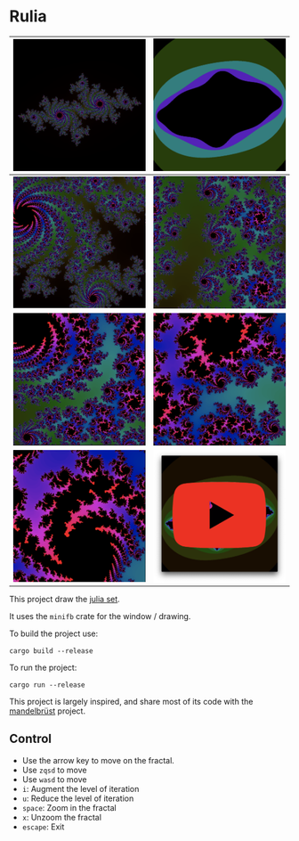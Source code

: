 # Rulia
| ![multiple examples of what you can get with this repo](images/julia_unzoomed.png) | ![](images/base_julia.png) |
| :-------------: |:-------------:|
| ![](images/julia1.png) | ![](images/julia2.png) |
| ![](images/julia3.png) | ![](images/julia4.png) |
| ![](images/julia5.png) | [![video of the code running](images/youtube-logo.png)](https://youtu.be/zIn4UwnOfdY) |


This project draw the [julia set](https://en.wikipedia.org/wiki/Julia_set).

It uses the `minifb` crate for the window / drawing.

To build the project use:
```
cargo build --release
```

To run the project:
```
cargo run --release
```

This project is largely inspired, and share most of its code with the
[mandelbrüst](http://github.com/irevoire/mandelbrust) project.

## Control

- Use the arrow key to move on the fractal.
- Use `zqsd` to move
- Use `wasd` to move
- `i`: Augment the level of iteration
- `u`: Reduce the level of iteration
- `space`: Zoom in the fractal
- `x`: Unzoom the fractal
- `escape`: Exit
